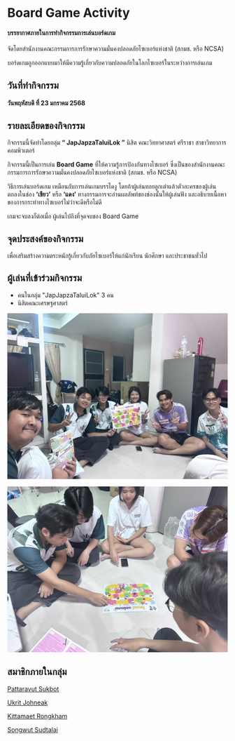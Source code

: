 # Board Game Activity

#### บรรยากาศภายในการทำกิจกรรมการเล่นบอร์ดเกม
จัดโดยสำนักงานคณะกรรมการการรักษาความมั่นคงปลอดภัยไซเบอร์แห่งชาติ (สกมช. หรือ NCSA)


บอร์ดเกมถูกออกแบบมาให้มีความรู้เกี่ยวกับความปลอดภัยในโลกไซเบอร์ในระหว่างการเล่นเกม

## วันที่ทำกิจกรรม
####  วันพฤหัสบดี ที่ 23 มกราคม 2568


## รายละเอียดของกิจกรรม

กิจกรรมนี้จัดทำโดยกลุ่ม **“ JapJapzaTaluiLok ”**
นิสิต คณะวิทยาศาสตร์ ศรีราชา สาขาวิทยาการคอมพิวเตอร์

กิจกรรมนี้เป็นการเล่น **Board Game** ที่ให้ความรู้การป้องกันทางไซเบอร์
ซึ่งเป็นของสำนักงานคณะกรรมการการรักษาความมั่นคงปลอดภัยไซเบอร์แห่งชาติ (สกมช. หรือ NCSA)

วิธีการเล่นบอร์ดเกม
เหมือนกับการเล่นเกมบรรไดงู โดยถ้าผู้เล่นทอยลูกเต๋าแล้วตัวละครของผู้เล่นตกลงในช่อง **‘เขียว’** หรือ **‘แดง’**
ทางกรรมการจะอ่านผลลัพท์ของช่องนั้นให้ผู้เล่นฟัง และอธิบายเนื้อหาของการกระทำทางไซเบอร์ไม่ว่าจะดีหรือไม่ดี

เกมจะจบลงก็ต่อเมื่อ ผู้เล่นไปถึงที่จุดจบของ Board Game

## จุดประสงค์ของกิจกรรม
เพื่อเสริมสร้างความตระหนักรู้เกี่ยวกับภัยไซเบอร์ให้แก่นักเรียน นักศึกษา และประชาชนทั่วไป

## ผู้เล่นที่เข้าร่วมกิจกรรม
- คนในกลุ่ม "JapJapzaTaluiLok" 3 คน
- นิสิตคณะเศรษฐศาสตร์

![bg1](picture/bg1.jpg)

![bg2](picture/bg2.jpg)

## สมาชิกภายในกลุ่ม
[Pattaravut Sukbot](https://pattaravut.github.io/)

[Ukrit Johneak](https://gunqeq.github.io/)

[Kittamaet Rongkham](https://gunqeq.github.io/)

[Songwut Sudtalai](https://gunqeq.github.io/)




